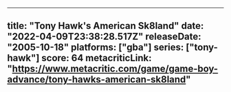 
---
title: "Tony Hawk's American Sk8land"
date: "2022-04-09T23:38:28.517Z"
releaseDate: "2005-10-18"
platforms: ["gba"]
series: ["tony-hawk"]
score: 64
metacriticLink: "https://www.metacritic.com/game/game-boy-advance/tony-hawks-american-sk8land"
---
